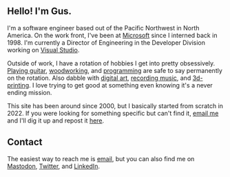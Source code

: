 ## Hello! I'm Gus.
I'm a software engineer based out of the Pacific Northwest in North America. On the work front, I've been at [Microsoft](https://microsoft.com) since I interned back in 1998. I'm currently a Director of Engineering in the Developer Division working on [Visual Studio](https://visualstudio.com). 

Outside of work, I have a rotation of hobbies I get into pretty obsessively. [Playing guitar](/music), [woodworking](/maker), and [programming](/software) are safe to say permanently on the rotation. Also dabble with [digital art](/art), [recording music](/music), and [3d-printing](/maker). I love trying to get good at something even knowing it's a never ending mission. 

This site has been around since 2000, but I basically started from scratch in 2022. If you were looking for something specific but can't find it, [email me](mailto:hello@gusperez.com) and I'll dig it up and repost it [here](/blog/).

## Contact
The easiest way to reach me is [email](mailto:hello@gusperez.com), but you can also find me on [Mastodon](https://hachyderm.io/@gusper), [Twitter](https://twitter.com/gusper), and [LinkedIn](https://www.linkedin.com/in/gusperez/).